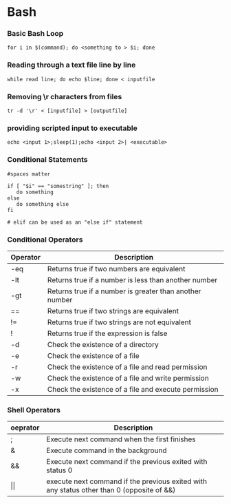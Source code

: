 # Bash 

### Basic Bash Loop
```
for i in $(command); do <something to > $i; done
```
### Reading through a text file line by line
```
while read line; do echo $line; done < inputfile
```
### Removing \r characters from files
```
tr -d '\r' < [inputfile] > [outputfile]
```
### providing scripted input to executable
```
echo <input 1>;sleep(1);echo <input 2>| <executable>
```
### Conditional Statements

```
#spaces matter

if [ "$i" == "somestring" ]; then
   do something
else
   do something else
fi

# elif can be used as an "else if" statement

```
### Conditional Operators
|Operator|Description|
|---|---|
|-eq| Returns true if two numbers are equivalent|
|-lt| Returns true if a number is less than another number|
|-gt| Returns true if a number is greater than another number|
|==| Returns true if two strings are equivalent|
|!=| Returns true if two strings are not equivalent|
|!| Returns true if the expression is false|
|-d| Check the existence of a directory|
|-e| Check the existence of a file|
|-r| Check the existence of a file and read permission|
|-w| Check the existence of a file and write permission|
|-x| Check the existence of a file and execute permission|

### Shell Operators
|oeprator|Description|
|---|---|
|;| Execute next command when the first finishes
|&| Execute command in the background |
|&&| Execute next command if the previous exited with status 0|
|\|\|| execute next command if the previous exited with any status other than 0 (opposite of &&)|

